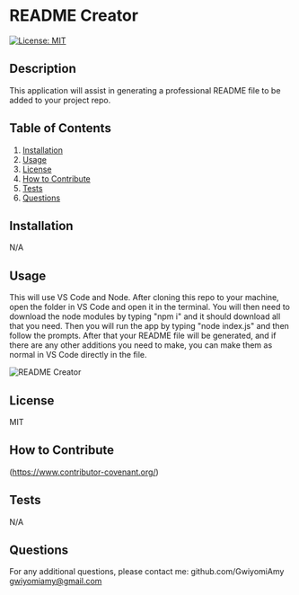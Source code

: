 
   # README Creator
   [![License: MIT](https://img.shields.io/badge/License-MIT-yellow.svg)](https://opensource.org/licenses/MIT)

   ## Description
   
   This application will assist in generating a professional README file to be added to your project repo.
   
   ## Table of Contents 
   
   1. [Installation](#installation)
   2. [Usage](#usage)
   3. [License](#license)
   4. [How to Contribute](#how-to-contribute)
   5. [Tests](#tests)
   6. [Questions](#questions)
   
   ## Installation
   
   N/A
   
   ## Usage
   
   This will use VS Code and Node. After cloning this repo to your machine, open the folder in VS Code and open it in the terminal. You will then need to download the node modules by typing "npm i" and it should download all that you need. Then you will run the app by typing "node index.js" and then follow the prompts. After that your README file will be generated, and if there are any other additions you need to make, you can make them as normal in VS Code directly in the file.

   ![README Creator](./assets/README-creator.gif)
   
   
   ## License
   
   MIT

   ## How to Contribute

   (https://www.contributor-covenant.org/)

   ## Tests

   N/A

   ## Questions

   For any additional questions, please contact me:
   github.com/GwiyomiAmy
   gwiyomiamy@gmail.com
   
